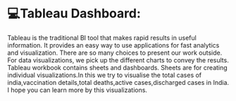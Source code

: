 # 💻Tableau Dashboard:

Tableau is the traditional BI tool that makes rapid results in useful information. It provides an easy way to use applications for fast analytics and visualization. There are so many choices to present our work outside. For data visualizations, we pick up the different charts to convey the results. Tableau workbook contains sheets and dashboards. Sheets are for creating individual visualizations.In this we try to visualise the total cases of india,vaccination details,total deaths,active cases,discharged cases in India. I hope you can learn more by this visualizations.
